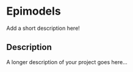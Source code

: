 
# Epimodels



Add a short description here!


## Description


A longer description of your project goes here...


